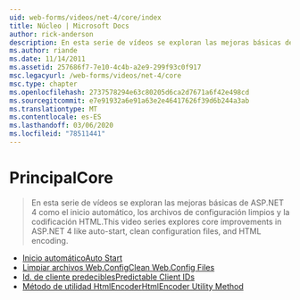 ```yaml
---
uid: web-forms/videos/net-4/core/index
title: Núcleo | Microsoft Docs
author: rick-anderson
description: En esta serie de vídeos se exploran las mejoras básicas de ASP.NET 4 como el inicio automático, los archivos de configuración limpios y la codificación HTML.
ms.author: riande
ms.date: 11/14/2011
ms.assetid: 257686f7-7e10-4c4b-a2e9-299f93c0f917
msc.legacyurl: /web-forms/videos/net-4/core
msc.type: chapter
ms.openlocfilehash: 2737578294e63c80205d6ca2d7671a6f42e498cd
ms.sourcegitcommit: e7e91932a6e91a63e2e46417626f39d6b244a3ab
ms.translationtype: MT
ms.contentlocale: es-ES
ms.lasthandoff: 03/06/2020
ms.locfileid: "78511441"
---
```

# <a name="core"></a><span data-ttu-id="d358f-103">Principal</span><span class="sxs-lookup"><span data-stu-id="d358f-103">Core</span></span>

> <span data-ttu-id="d358f-104">En esta serie de vídeos se exploran las mejoras básicas de ASP.NET 4 como el inicio automático, los archivos de configuración limpios y la codificación HTML.</span><span class="sxs-lookup"><span data-stu-id="d358f-104">This video series explores core improvements in ASP.NET 4 like auto-start, clean configuration files, and HTML encoding.</span></span>

- [<span data-ttu-id="d358f-105">Inicio automático</span><span class="sxs-lookup"><span data-stu-id="d358f-105">Auto Start</span></span>](aspnet-4-quick-hit-auto-start.md)
- [<span data-ttu-id="d358f-106">Limpiar archivos Web.Config</span><span class="sxs-lookup"><span data-stu-id="d358f-106">Clean Web.Config Files</span></span>](aspnet-4-quick-hit-clean-webconfig-files.md)
- [<span data-ttu-id="d358f-107">Id. de cliente predecibles</span><span class="sxs-lookup"><span data-stu-id="d358f-107">Predictable Client IDs</span></span>](aspnet-4-quick-hit-predictable-client-ids.md)
- [<span data-ttu-id="d358f-108">Método de utilidad HtmlEncoder</span><span class="sxs-lookup"><span data-stu-id="d358f-108">HtmlEncoder Utility Method</span></span>](aspnet-4-quick-hit-the-htmlencoder-utility-method.md)
